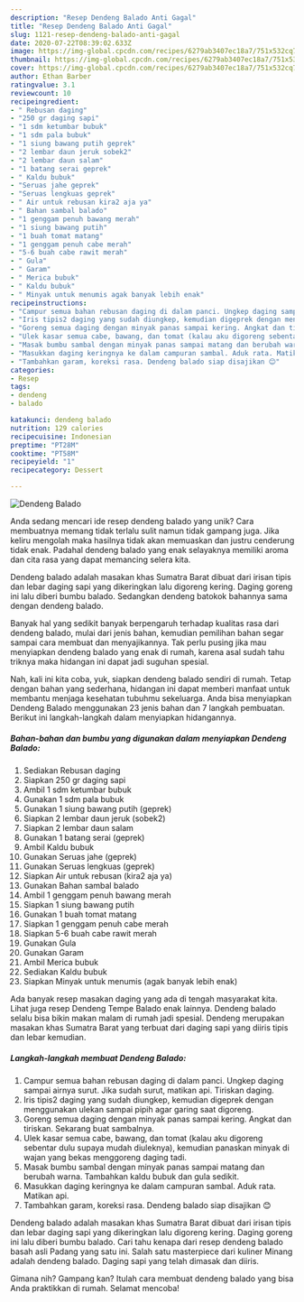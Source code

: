 ```yaml
---
description: "Resep Dendeng Balado Anti Gagal"
title: "Resep Dendeng Balado Anti Gagal"
slug: 1121-resep-dendeng-balado-anti-gagal
date: 2020-07-22T08:39:02.633Z
image: https://img-global.cpcdn.com/recipes/6279ab3407ec18a7/751x532cq70/dendeng-balado-foto-resep-utama.jpg
thumbnail: https://img-global.cpcdn.com/recipes/6279ab3407ec18a7/751x532cq70/dendeng-balado-foto-resep-utama.jpg
cover: https://img-global.cpcdn.com/recipes/6279ab3407ec18a7/751x532cq70/dendeng-balado-foto-resep-utama.jpg
author: Ethan Barber
ratingvalue: 3.1
reviewcount: 10
recipeingredient:
- " Rebusan daging"
- "250 gr daging sapi"
- "1 sdm ketumbar bubuk"
- "1 sdm pala bubuk"
- "1 siung bawang putih geprek"
- "2 lembar daun jeruk sobek2"
- "2 lembar daun salam"
- "1 batang serai geprek"
- " Kaldu bubuk"
- "Seruas jahe geprek"
- "Seruas lengkuas geprek"
- " Air untuk rebusan kira2 aja ya"
- " Bahan sambal balado"
- "1 genggam penuh bawang merah"
- "1 siung bawang putih"
- "1 buah tomat matang"
- "1 genggam penuh cabe merah"
- "5-6 buah cabe rawit merah"
- " Gula"
- " Garam"
- " Merica bubuk"
- " Kaldu bubuk"
- " Minyak untuk menumis agak banyak lebih enak"
recipeinstructions:
- "Campur semua bahan rebusan daging di dalam panci. Ungkep daging sampai airnya surut. Jika sudah surut, matikan api. Tiriskan daging."
- "Iris tipis2 daging yang sudah diungkep, kemudian digeprek dengan menggunakan ulekan sampai pipih agar garing saat digoreng."
- "Goreng semua daging dengan minyak panas sampai kering. Angkat dan tiriskan. Sekarang buat sambalnya."
- "Ulek kasar semua cabe, bawang, dan tomat (kalau aku digoreng sebentar dulu supaya mudah diuleknya), kemudian panaskan minyak di wajan yang bekas menggoreng daging tadi."
- "Masak bumbu sambal dengan minyak panas sampai matang dan berubah warna. Tambahkan kaldu bubuk dan gula sedikit."
- "Masukkan daging keringnya ke dalam campuran sambal. Aduk rata. Matikan api."
- "Tambahkan garam, koreksi rasa. Dendeng balado siap disajikan 😊"
categories:
- Resep
tags:
- dendeng
- balado

katakunci: dendeng balado 
nutrition: 129 calories
recipecuisine: Indonesian
preptime: "PT28M"
cooktime: "PT58M"
recipeyield: "1"
recipecategory: Dessert

---
```



![Dendeng Balado](https://img-global.cpcdn.com/recipes/6279ab3407ec18a7/751x532cq70/dendeng-balado-foto-resep-utama.jpg)

Anda sedang mencari ide resep dendeng balado yang unik? Cara membuatnya memang tidak terlalu sulit namun tidak gampang juga. Jika keliru mengolah maka hasilnya tidak akan memuaskan dan justru cenderung tidak enak. Padahal dendeng balado yang enak selayaknya memiliki aroma dan cita rasa yang dapat memancing selera kita.

Dendeng balado adalah masakan khas Sumatra Barat dibuat dari irisan tipis dan lebar daging sapi yang dikeringkan lalu digoreng kering. Daging goreng ini lalu diberi bumbu balado. Sedangkan dendeng batokok bahannya sama dengan dendeng balado.

Banyak hal yang sedikit banyak berpengaruh terhadap kualitas rasa dari dendeng balado, mulai dari jenis bahan, kemudian pemilihan bahan segar sampai cara membuat dan menyajikannya. Tak perlu pusing jika mau menyiapkan dendeng balado yang enak di rumah, karena asal sudah tahu triknya maka hidangan ini dapat jadi suguhan spesial.


Nah, kali ini kita coba, yuk, siapkan dendeng balado sendiri di rumah. Tetap dengan bahan yang sederhana, hidangan ini dapat memberi manfaat untuk membantu menjaga kesehatan tubuhmu sekeluarga. Anda bisa menyiapkan Dendeng Balado menggunakan 23 jenis bahan dan 7 langkah pembuatan. Berikut ini langkah-langkah dalam menyiapkan hidangannya.

<!--inarticleads1-->

##### Bahan-bahan dan bumbu yang digunakan dalam menyiapkan Dendeng Balado:

1. Sediakan  Rebusan daging
1. Siapkan 250 gr daging sapi
1. Ambil 1 sdm ketumbar bubuk
1. Gunakan 1 sdm pala bubuk
1. Gunakan 1 siung bawang putih (geprek)
1. Siapkan 2 lembar daun jeruk (sobek2)
1. Siapkan 2 lembar daun salam
1. Gunakan 1 batang serai (geprek)
1. Ambil  Kaldu bubuk
1. Gunakan Seruas jahe (geprek)
1. Gunakan Seruas lengkuas (geprek)
1. Siapkan  Air untuk rebusan (kira2 aja ya)
1. Gunakan  Bahan sambal balado
1. Ambil 1 genggam penuh bawang merah
1. Siapkan 1 siung bawang putih
1. Gunakan 1 buah tomat matang
1. Siapkan 1 genggam penuh cabe merah
1. Siapkan 5-6 buah cabe rawit merah
1. Gunakan  Gula
1. Gunakan  Garam
1. Ambil  Merica bubuk
1. Sediakan  Kaldu bubuk
1. Siapkan  Minyak untuk menumis (agak banyak lebih enak)


Ada banyak resep masakan daging yang ada di tengah masyarakat kita. Lihat juga resep Dendeng Tempe Balado enak lainnya. Dendeng balado selalu bisa bikin makan malam di rumah jadi spesial. Dendeng merupakan masakan khas Sumatra Barat yang terbuat dari daging sapi yang diiris tipis dan lebar kemudian. 

<!--inarticleads2-->

##### Langkah-langkah membuat Dendeng Balado:

1. Campur semua bahan rebusan daging di dalam panci. Ungkep daging sampai airnya surut. Jika sudah surut, matikan api. Tiriskan daging.
1. Iris tipis2 daging yang sudah diungkep, kemudian digeprek dengan menggunakan ulekan sampai pipih agar garing saat digoreng.
1. Goreng semua daging dengan minyak panas sampai kering. Angkat dan tiriskan. Sekarang buat sambalnya.
1. Ulek kasar semua cabe, bawang, dan tomat (kalau aku digoreng sebentar dulu supaya mudah diuleknya), kemudian panaskan minyak di wajan yang bekas menggoreng daging tadi.
1. Masak bumbu sambal dengan minyak panas sampai matang dan berubah warna. Tambahkan kaldu bubuk dan gula sedikit.
1. Masukkan daging keringnya ke dalam campuran sambal. Aduk rata. Matikan api.
1. Tambahkan garam, koreksi rasa. Dendeng balado siap disajikan 😊


Dendeng balado adalah masakan khas Sumatra Barat dibuat dari irisan tipis dan lebar daging sapi yang dikeringkan lalu digoreng kering. Daging goreng ini lalu diberi bumbu balado. Cari tahu kenapa dari resep dendeng balado basah asli Padang yang satu ini. Salah satu masterpiece dari kuliner Minang adalah dendeng balado. Daging sapi yang telah dimasak dan diiris. 

Gimana nih? Gampang kan? Itulah cara membuat dendeng balado yang bisa Anda praktikkan di rumah. Selamat mencoba!
